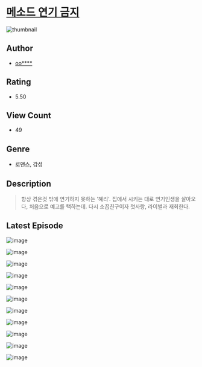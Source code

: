 # [메소드 연기 금지](https://comic.naver.com/bestChallenge/list?titleId=810520)
![thumbnail](https://image-comic.pstatic.net/user_contents_data/challenge_comic/2023/05/23/366932/upload_4062917794442916706_480x623.jpeg)

## Author
- [oo****](https://comic.naver.com/artistTitle?id=366932)

## Rating
- 5.50

## View Count
- 49

## Genre
- 로맨스, 감성

## Description
> 항상 겪은것 밖에 연기하지 못하는 '혜리'. 집에서 시키는 대로 연기인생을 살아오다, 처음으로 예고를 택하는데. 다시 소꿉친구이자 첫사랑, 라이벌과 재회한다.


## Latest Episode
![image](https://image-comic.pstatic.net/user_contents_data/challenge_comic/2023/05/23/366932/upload_3774356654384113251.jpeg)

![image](https://image-comic.pstatic.net/user_contents_data/challenge_comic/2023/05/23/366932/upload_4121416203332760625.jpeg)

![image](https://image-comic.pstatic.net/user_contents_data/challenge_comic/2023/05/23/366932/upload_3834646184043295078.jpeg)

![image](https://image-comic.pstatic.net/user_contents_data/challenge_comic/2023/05/23/366932/upload_7004048726645040181.jpeg)

![image](https://image-comic.pstatic.net/user_contents_data/challenge_comic/2023/05/23/366932/upload_3847588535349884728.jpeg)

![image](https://image-comic.pstatic.net/user_contents_data/challenge_comic/2023/05/23/366932/upload_7075499391089586993.jpeg)

![image](https://image-comic.pstatic.net/user_contents_data/challenge_comic/2023/05/23/366932/upload_7364005937896699448.jpeg)

![image](https://image-comic.pstatic.net/user_contents_data/challenge_comic/2023/05/23/366932/upload_3834027151128146736.jpeg)

![image](https://image-comic.pstatic.net/user_contents_data/challenge_comic/2023/05/23/366932/upload_3907210463949435696.jpeg)

![image](https://image-comic.pstatic.net/user_contents_data/challenge_comic/2023/05/23/366932/upload_3905800872812176481.jpeg)

![image](https://image-comic.pstatic.net/user_contents_data/challenge_comic/2023/05/23/366932/upload_7003441797048328806.jpeg)
